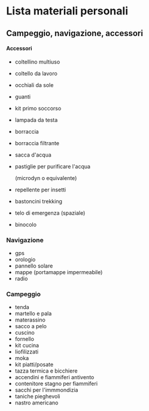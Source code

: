 # Lista materiali personali
## Campeggio, navigazione, accessori


#### Accessori

* coltellino multiuso
* coltello da lavoro
* occhiali da sole
* guanti
* kit primo soccorso
* lampada da testa
* borraccia
* borraccia filtrante
* sacca d'acqua
* pastiglie per purificare l'acqua
  
  (microdyn o equivalente)
* repellente per insetti
* bastoncini trekking
* telo di emergenza (spaziale)
* binocolo

### Navigazione
* gps
* orologio
* pannello solare
* mappe (portamappe impermeabile)
* radio

### Campeggio

* tenda
* martello e pala
* materassino
* sacco a pelo
* cuscino
* fornello
* kit cucina
* liofilizzati
* moka
* kit piatti/posate
* tazza termica e bicchiere
* accendini e fiammiferi antivento
* contenitore stagno per fiammiferi
* sacchi per l'immmondizia
* taniche pieghevoli
* nastro americano
